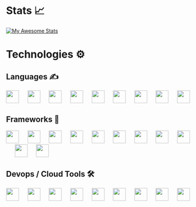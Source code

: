 # Stats :chart_with_upwards_trend:
[![My Awesome Stats](https://awesome-github-stats.azurewebsites.net/user-stats/caseycolvell?cardType=level-alternate&theme=nightowl&preferLogin=false)](https://git.io/awesome-stats-card)

# Technologies :gear:

## Languages :writing_hand:
<img width="35px" src="https://cdn.jsdelivr.net/gh/devicons/devicon/icons/javascript/javascript-original.svg" />&nbsp;&nbsp;&nbsp;&nbsp;&nbsp;&nbsp;<img width="35px" src="https://cdn.jsdelivr.net/gh/devicons/devicon/icons/typescript/typescript-original.svg" />&nbsp;&nbsp;&nbsp;&nbsp;&nbsp;&nbsp;<img width="35px" src="https://cdn.jsdelivr.net/gh/devicons/devicon/icons/php/php-original.svg" />&nbsp;&nbsp;&nbsp;&nbsp;&nbsp;&nbsp;<img width="35px" src="https://cdn.jsdelivr.net/gh/devicons/devicon/icons/nodejs/nodejs-original.svg" />&nbsp;&nbsp;&nbsp;&nbsp;&nbsp;&nbsp;<img width="35px" src="https://cdn.jsdelivr.net/gh/devicons/devicon/icons/kotlin/kotlin-original.svg" />&nbsp;&nbsp;&nbsp;&nbsp;&nbsp;&nbsp;<img width="35px" src="https://cdn.jsdelivr.net/gh/devicons/devicon/icons/go/go-original.svg" />&nbsp;&nbsp;&nbsp;&nbsp;&nbsp;&nbsp;<img width="35px" src="https://cdn.jsdelivr.net/gh/devicons/devicon/icons/ruby/ruby-original.svg" />&nbsp;&nbsp;&nbsp;&nbsp;&nbsp;&nbsp;<img width="35px" src="https://cdn.jsdelivr.net/gh/devicons/devicon/icons/html5/html5-original.svg" />&nbsp;&nbsp;&nbsp;&nbsp;&nbsp;&nbsp;<img width="35px" src="https://cdn.jsdelivr.net/gh/devicons/devicon/icons/css3/css3-original.svg" />

## Frameworks :open_book:
<img width="35px" src="https://cdn.jsdelivr.net/gh/devicons/devicon/icons/angularjs/angularjs-original.svg" />&nbsp;&nbsp;&nbsp;&nbsp;&nbsp;&nbsp;<img width="35px" src="https://cdn.jsdelivr.net/gh/devicons/devicon/icons/laravel/laravel-plain.svg" />&nbsp;&nbsp;&nbsp;&nbsp;&nbsp;&nbsp;<img width="35px" src="https://cdn.jsdelivr.net/gh/devicons/devicon/icons/nestjs/nestjs-plain.svg" />&nbsp;&nbsp;&nbsp;&nbsp;&nbsp;&nbsp;<img width="35px" src="https://cdn.jsdelivr.net/gh/devicons/devicon/icons/codeigniter/codeigniter-plain.svg" />&nbsp;&nbsp;&nbsp;&nbsp;&nbsp;&nbsp;<img  width="35px" src="https://cdn.jsdelivr.net/gh/devicons/devicon/icons/tailwindcss/tailwindcss-plain.svg" />&nbsp;&nbsp;&nbsp;&nbsp;&nbsp;&nbsp;<img width="35px" src="https://cdn.jsdelivr.net/gh/devicons/devicon/icons/rails/rails-plain.svg" />&nbsp;&nbsp;&nbsp;&nbsp;&nbsp;&nbsp;<img width="35px" src="https://cdn.jsdelivr.net/gh/devicons/devicon/icons/materialui/materialui-original.svg" />&nbsp;&nbsp;&nbsp;&nbsp;&nbsp;&nbsp;<img width="35px" src="https://cdn.jsdelivr.net/gh/devicons/devicon/icons/jquery/jquery-original.svg" />&nbsp;&nbsp;&nbsp;&nbsp;&nbsp;&nbsp;<img width="35px" src="https://cdn.jsdelivr.net/gh/devicons/devicon/icons/bootstrap/bootstrap-plain.svg" />&nbsp;&nbsp;&nbsp;&nbsp;&nbsp;&nbsp;<img width="35px" src="https://cdn.jsdelivr.net/gh/devicons/devicon/icons/ionic/ionic-original.svg" />&nbsp;&nbsp;&nbsp;&nbsp;&nbsp;&nbsp;<img width="35px" src="https://cdn.jsdelivr.net/gh/devicons/devicon/icons/vuejs/vuejs-original.svg" />

## Devops / Cloud Tools :hammer_and_wrench:
<img width="35px" src="https://cdn.jsdelivr.net/gh/devicons/devicon/icons/amazonwebservices/amazonwebservices-plain-wordmark.svg" />&nbsp;&nbsp;&nbsp;&nbsp;&nbsp;&nbsp;<img width="35px" src="https://cdn.jsdelivr.net/gh/devicons/devicon/icons/firebase/firebase-plain.svg" />&nbsp;&nbsp;&nbsp;&nbsp;&nbsp;&nbsp;<img width="35px" src="https://cdn.jsdelivr.net/gh/devicons/devicon/icons/heroku/heroku-original.svg" />&nbsp;&nbsp;&nbsp;&nbsp;&nbsp;&nbsp;<img width="35px" src="https://cdn.jsdelivr.net/gh/devicons/devicon/icons/jetbrains/jetbrains-original.svg" />&nbsp;&nbsp;&nbsp;&nbsp;&nbsp;&nbsp;<img width="35px" src="https://cdn.jsdelivr.net/gh/devicons/devicon/icons/git/git-original.svg" />&nbsp;&nbsp;&nbsp;&nbsp;&nbsp;&nbsp;<img width="35px" src="https://cdn.jsdelivr.net/gh/devicons/devicon/icons/github/github-original.svg" />&nbsp;&nbsp;&nbsp;&nbsp;&nbsp;&nbsp;<img  width="35px" src="https://cdn.jsdelivr.net/gh/devicons/devicon/icons/subversion/subversion-original.svg" />&nbsp;&nbsp;&nbsp;&nbsp;&nbsp;&nbsp;<img width="35px" src="https://cdn.jsdelivr.net/gh/devicons/devicon/icons/bitbucket/bitbucket-original.svg" />&nbsp;&nbsp;&nbsp;&nbsp;&nbsp;&nbsp;<img width="35px" src="https://cdn.jsdelivr.net/gh/devicons/devicon/icons/docker/docker-original.svg" />
